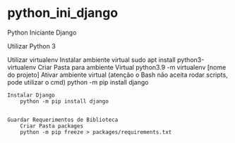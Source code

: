 # python_ini_django
 Python Iniciante Django


Utilizar Python 3

Utilizar virtualenv
    Instalar ambiente virtual
        sudo apt install python3-virtualenv
    Criar Pasta para ambiente Virtual
        python3.9 -m virtualenv [nome do projeto]
    Ativar ambiente virtual (atenção o Bash não aceita rodar scripts, pode utilizar o cmd)
        python -m pip install django
    
    Instalar Django
        python -m pip install django


    Guardar Requerimentos de Biblioteca
        Criar Pasta packages
        python -m pip freeze > packages/requirements.txt